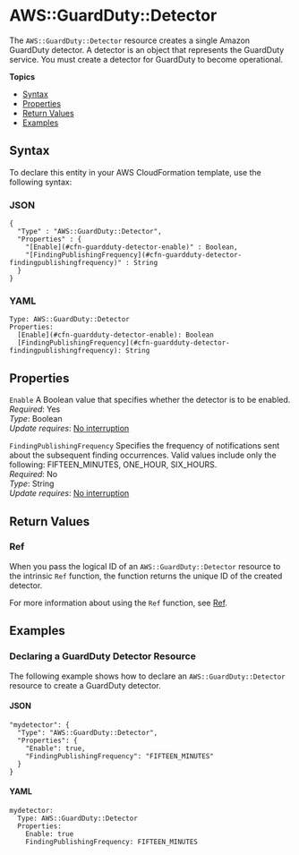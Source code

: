 # AWS::GuardDuty::Detector<a name="aws-resource-guardduty-detector"></a>

The `AWS::GuardDuty::Detector` resource creates a single Amazon GuardDuty detector\. A detector is an object that represents the GuardDuty service\. You must create a detector for GuardDuty to become operational\. 

**Topics**
+ [Syntax](#aws-resource-guardduty-detector-syntax)
+ [Properties](#aws-resource-guardduty-detector-properties)
+ [Return Values](#aws-resource-guardduty-detector-returnvalues)
+ [Examples](#aws-resource-guardduty-detector-examples)

## Syntax<a name="aws-resource-guardduty-detector-syntax"></a>

To declare this entity in your AWS CloudFormation template, use the following syntax:

### JSON<a name="aws-resource-guardduty-detector-syntax.json"></a>

```
{
  "Type" : "AWS::GuardDuty::Detector",
  "Properties" : {
    "[Enable](#cfn-guardduty-detector-enable)" : Boolean,
    "[FindingPublishingFrequency](#cfn-guardduty-detector-findingpublishingfrequency)" : String
  }
}
```

### YAML<a name="aws-resource-guardduty-detector-syntax.yaml"></a>

```
Type: AWS::GuardDuty::Detector
Properties:
  [Enable](#cfn-guardduty-detector-enable): Boolean
  [FindingPublishingFrequency](#cfn-guardduty-detector-findingpublishingfrequency): String
```

## Properties<a name="aws-resource-guardduty-detector-properties"></a>

`Enable`  <a name="cfn-guardduty-detector-enable"></a>
A Boolean value that specifies whether the detector is to be enabled\.  
 *Required*: Yes  
 *Type*: Boolean  
 *Update requires*: [No interruption](using-cfn-updating-stacks-update-behaviors.md#update-no-interrupt) 

`FindingPublishingFrequency`  <a name="cfn-guardduty-detector-findingpublishingfrequency"></a>
Specifies the frequency of notifications sent about the subsequent finding occurrences\. Valid values include only the following: FIFTEEN\_MINUTES, ONE\_HOUR, SIX\_HOURS\.  
 *Required*: No  
 *Type*: String  
 *Update requires*: [No interruption](using-cfn-updating-stacks-update-behaviors.md#update-no-interrupt) 

## Return Values<a name="aws-resource-guardduty-detector-returnvalues"></a>

### Ref<a name="aws-resource-guardduty-detector-ref"></a>

When you pass the logical ID of an `AWS::GuardDuty::Detector` resource to the intrinsic `Ref` function, the function returns the unique ID of the created detector\. 

For more information about using the `Ref` function, see [Ref](intrinsic-function-reference-ref.md)\. 

## Examples<a name="aws-resource-guardduty-detector-examples"></a>

### Declaring a GuardDuty Detector Resource<a name="aws-resource-guardduty-detector-example1"></a>

The following example shows how to declare an `AWS::GuardDuty::Detector` resource to create a GuardDuty detector\.

#### JSON<a name="aws-resource-guardduty-detector-example1.json"></a>

```
"mydetector": {
  "Type": "AWS::GuardDuty::Detector",
  "Properties": {
    "Enable": true,
    "FindingPublishingFrequency": "FIFTEEN_MINUTES"
  }
}
```

#### YAML<a name="aws-resource-guardduty-detector-example1.yaml"></a>

```
mydetector:
  Type: AWS::GuardDuty::Detector
  Properties:
    Enable: true
    FindingPublishingFrequency: FIFTEEN_MINUTES
```